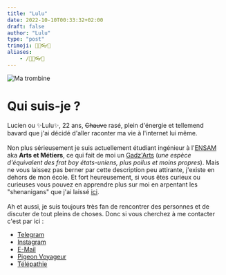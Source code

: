 ```yaml
---
title: "Lulu"
date: 2022-10-10T00:33:32+02:00
draft: false
author: "Lulu"
type: "post"
trimoji: 👨‍🦲👓👑
aliases:
    - /👨‍🦲👓👑
---
```


![Ma trombine](/img/articles/lulu/moa.jpg)

# Qui suis-je ?
Lucien ou ✨Lulu✨, 22 ans, ~~Chauve~~ rasé, plein d'énergie et tellemend bavard que j'ai décidé d'aller raconter ma vie à l'internet lui même.\
\
Non plus sérieusement je suis actuellement étudiant ingénieur à l'[ENSAM](https://artsetmetiers.fr/fr) aka **Arts et Métiers**, ce qui fait de moi un [Gadz'Arts](https://desencyclopedie.org/wiki/Gadzarts) (_une espèce d'équivalent des frat boy états-uniens, plus poilus et moins propres_). Mais ne vous laissez pas berner par cette description peu attirante, j'existe en dehors de mon école. Et fort heureusement, si vous êtes curieux ou curieuses vous pouvez en apprendre plus sur moi en arpentant les "shenanigans" que j'ai laissé [ici](../).
\
\
Ah et aussi, je suis toujours très fan de rencontrer des personnes et de discuter de tout pleins de choses. Donc si vous cherchez à me contacter c'est par ici :

* [Telegram](https://t.me/Globuzma)
* [Instagram](https://www.instagram.com/lulus.shenanigans/)
* [E-Mail](mailto:lucien.astie@gmail.com)
* [Pigeon Voyageur](https://flypigeon.co/)
* [Télépathie](https://www.youtube.com/watch?v=t79hLOvEd3g)
